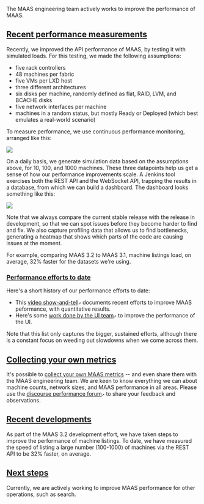 <!-- MAAS performance -->
The MAAS engineering team actively works to improve the performance of MAAS.

<a href="#heading--performance-measurements"><h2 id="heading--performance-measurements">Recent performance measurements</h2></a>

Recently, we improved the API performance of MAAS, by testing it with simulated loads.  For this testing, we made the following assumptions:

- five rack controllers
- 48 machines per fabric
- five VMs per LXD host
- three different architectures
- six disks per machine, randomly defined as flat, RAID, LVM, and BCACHE disks
- five network interfaces per machine
- machines in a random status, but mostly Ready or Deployed (which best emulates a real-world scenario)

To measure performance, we use continuous performance monitoring, arranged like this:

<a href="https://discourse.maas.io/uploads/default/original/2X/d/d8a0887dd9d6f01311966c10f5d9093feb76806f.png" target = "_blank"><img src="https://discourse.maas.io/uploads/default/original/2X/d/d8a0887dd9d6f01311966c10f5d9093feb76806f.png"></a>

On a daily basis, we generate simulation data based on the assumptions above, for 10, 100, and 1000 machines.  These three datapoints help us get a sense of how our performance improvements scale.  A Jenkins tool exercises both the REST API and the WebSocket API, trapping the results in a database, from which we can build a dashboard.  The dashboard looks something like this:

<a href="https://discourse.maas.io/uploads/default/original/2X/f/f5f831164e70273e81b4120b442469f665e16b47.png" target = "_blank"><img src="https://discourse.maas.io/uploads/default/original/2X/f/f5f831164e70273e81b4120b442469f665e16b47.png"></a>

Note that we always compare the current stable release with the release in development, so that we can spot issues before they become harder to find and fix.  We also capture profiling data that allows us to find bottlenecks, generating a heatmap that shows which parts of the code are causing issues at the moment.

For example, comparing MAAS 3.2 to MAAS 3.1, machine listings load, on average, 32% faster for the datasets we're using.  

<a href="#heading--history-of-performance-efforts"><h3 id="heading--history-of-performance-efforts">Performance efforts to date</h3></a>

Here's a short history of our performance efforts to date:

- This [video show-and-tell](https://discourse.maas.io/t/maas-show-and-tell-is-maas-fast-yet/6105)`↗` documents recent efforts to improve MAAS peformance, with quantitative results.
- Here's some [work done by the UI team](https://discourse.maas.io/t/maas-ui-improving-the-performance-of-maas-ui/5820)`↗` to improve the performance of the UI.

Note that this list only captures the bigger, sustained efforts, although there is a constant focus on weeding out slowdowns when we come across them.

<a href="#heading--collecting-your-own-metrics"><h2 id="heading--collecting-your-own-metrics">Collecting your own metrics</h2></a>

It's possible to [collect your own MAAS metrics](/t/how-to-monitor-maas/5204) -- and even share them with the MAAS engineering team.  We are keen to know everything we can about machine counts, network sizes, and MAAS performance in all areas.  Please use the [discourse performance forum](https://discourse.maas.io/c/maas-performance/26)`↗` to share your feedback and observations.

<a href="#headings--recent-developments"><h2 id="heading--recent-developments">Recent developments</h2></a>

As part of the MAAS 3.2 development effort, we have taken steps to improve the performance of machine listings. To date, we have measured the speed of listing a large number (100-1000) of machines via the REST API to be 32% faster, on average.

<a href="#headings--next-steps"><h2 id="heading--next-steps">Next steps</h2></a>

Currently, we are actively working to improve MAAS performance for other operations, such as search.
